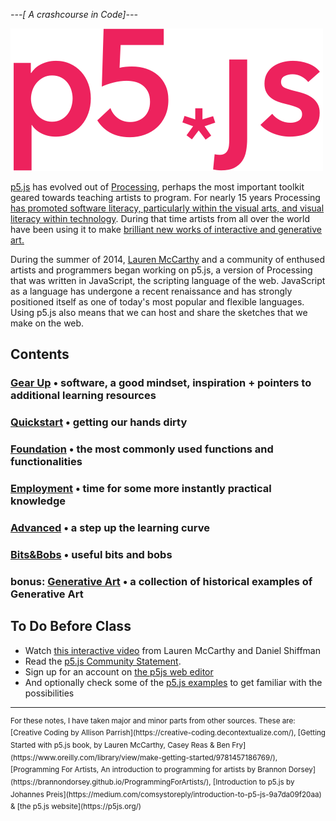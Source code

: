 *---[ A crashcourse in Code]---*

![p5.js logo](img/p5js.svg)   


[p5.js](http://p5js.org/) has evolved out of [Processing](https://processing.org/), perhaps the most important toolkit geared towards teaching artists to program. For nearly 15 years Processing [has promoted software literacy, particularly within the visual arts, and visual literacy within technology](https://processing.org/overview/). During that time artists from all over the world have been using it to make [brilliant new works of interactive and generative art.](https://processing.org/exhibition/)

During the summer of 2014, [Lauren McCarthy](http://lauren-mccarthy.com/) and a community of enthused artists and programmers began working on p5.js, a version of Processing that was written in JavaScript, the scripting language of the web. JavaScript as a language has undergone a recent renaissance and has strongly positioned itself as one of today's most popular and flexible languages. Using p5.js also means that we can host and share the sketches that we make on the web.


## Contents
### [Gear Up](00_requirements.md) • software, a good mindset, inspiration + pointers to additional learning resources
### [Quickstart](01_firststeps.md) • getting our hands dirty
### [Foundation](02_basics.md) • the most commonly used functions and functionalities
### [Employment](03_employment.md) • time for some more instantly practical knowledge
### [Advanced](04_advanced.md) • a step up the learning curve
### [Bits&Bobs](05_bits&bobs.md) • useful bits and bobs
### bonus: [Generative Art](06_generative.md) • a collection of historical examples of Generative Art


## To Do Before Class
- Watch [this interactive video](http://hello.p5js.org/) from Lauren McCarthy and Daniel Shiffman
- Read the [p5.js Community Statement](https://p5js.org/community/).
- Sign up for an account on [the p5js web editor](https://editor.p5js.org/)
- And optionally check some of the [p5.js examples](https://p5js.org/examples/) to get familiar with the possibilities

<hr>
<sup>For these notes, I have taken major and minor parts from other sources. These are: [Creative Coding
by Allison Parrish](https://creative-coding.decontextualize.com/), [Getting Started with p5.js book, by Lauren McCarthy, Casey Reas & Ben Fry](https://www.oreilly.com/library/view/make-getting-started/9781457186769/), [Programming For Artists, An introduction to programming for artists by Brannon Dorsey](https://brannondorsey.github.io/ProgrammingForArtists/), [Introduction to p5.js by Johannes Preis](https://medium.com/comsystoreply/introduction-to-p5-js-9a7da09f20aa)
& [the p5.js website](https://p5js.org/)</sup>
